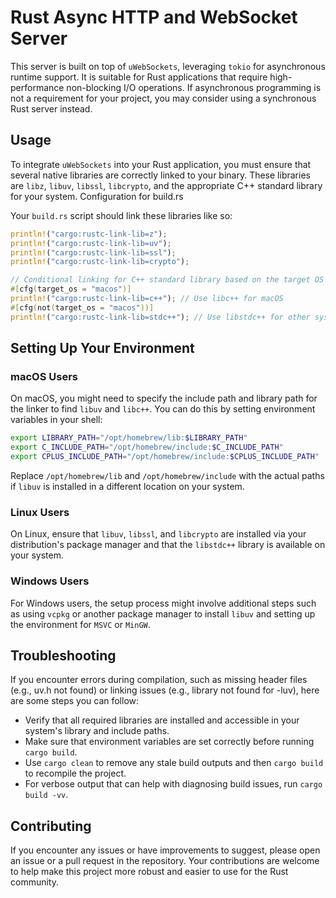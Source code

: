 # Rust Async HTTP and WebSocket Server

This server is built on top of `uWebSockets`, leveraging `tokio` for asynchronous runtime support. It is suitable for Rust applications that require high-performance non-blocking I/O operations. If asynchronous programming is not a requirement for your project, you may consider using a synchronous Rust server instead.


## Usage

To integrate `uWebSockets` into your Rust application, you must ensure that several native libraries are correctly linked to your binary. These libraries are `libz`, `libuv`, `libssl`, `libcrypto`, and the appropriate C++ standard library for your system.
Configuration for build.rs

Your `build.rs` script should link these libraries like so:

```rs
println!("cargo:rustc-link-lib=z");
println!("cargo:rustc-link-lib=uv");
println!("cargo:rustc-link-lib=ssl");
println!("cargo:rustc-link-lib=crypto");

// Conditional linking for C++ standard library based on the target OS
#[cfg(target_os = "macos")]
println!("cargo:rustc-link-lib=c++"); // Use libc++ for macOS
#[cfg(not(target_os = "macos"))]
println!("cargo:rustc-link-lib=stdc++"); // Use libstdc++ for other systems
```

## Setting Up Your Environment

### macOS Users

On macOS, you might need to specify the include path and library path for the linker to find `libuv` and `libc++`. You can do this by setting environment variables in your shell:

```sh
export LIBRARY_PATH="/opt/homebrew/lib:$LIBRARY_PATH"
export C_INCLUDE_PATH="/opt/homebrew/include:$C_INCLUDE_PATH"
export CPLUS_INCLUDE_PATH="/opt/homebrew/include:$CPLUS_INCLUDE_PATH"
```

Replace `/opt/homebrew/lib` and `/opt/homebrew/include` with the actual paths if `libuv` is installed in a different location on your system.


### Linux Users

On Linux, ensure that `libuv`, `libssl`, and `libcrypto` are installed via your distribution's package manager and that the `libstdc++` library is available on your system.


### Windows Users

For Windows users, the setup process might involve additional steps such as using `vcpkg` or another package manager to install `libuv` and setting up the environment for `MSVC` or `MinGW`.


## Troubleshooting

If you encounter errors during compilation, such as missing header files (e.g., uv.h not found) or linking issues (e.g., library not found for -luv), here are some steps you can follow:

- Verify that all required libraries are installed and accessible in your system's library and include paths.
- Make sure that environment variables are set correctly before running `cargo build`.
- Use `cargo clean` to remove any stale build outputs and then `cargo build` to recompile the project.
- For verbose output that can help with diagnosing build issues, run `cargo build -vv`.

## Contributing

If you encounter any issues or have improvements to suggest, please open an issue or a pull request in the repository. Your contributions are welcome to help make this project more robust and easier to use for the Rust community.
